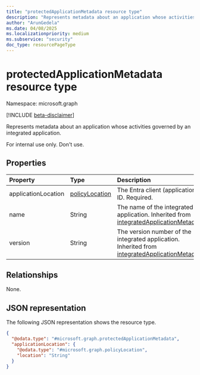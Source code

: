 ```yaml
---
title: "protectedApplicationMetadata resource type"
description: "Represents metadata about an application whose activities are being governed by an integrated application."
author: "ArunGedela"
ms.date: 04/08/2025
ms.localizationpriority: medium
ms.subservice: "security"
doc_type: resourcePageType
---
```


# protectedApplicationMetadata resource type

Namespace: microsoft.graph

[!INCLUDE [beta-disclaimer](../../includes/beta-disclaimer.md)]

Represents metadata about an application whose activities governed by an integrated application.

For internal use only. Don't use.

## Properties

| Property      | Type   | Description                                                      |
| :------------ | :----- | :--------------------------------------------------------------- |
| applicationLocation | [policyLocation](../resources/policylocation.md) |The Entra client (application) ID. Required.|
| name     | String | The name of the integrated application. Inherited from [integratedApplicationMetadata](./integratedapplicationmetadata.md).       |
| version  | String | The version number of the integrated application. Inherited from [integratedApplicationMetadata](./integratedapplicationmetadata.md). |

## Relationships

None.

## JSON representation

The following JSON representation shows the resource type.
<!-- {
  "blockType": "resource",
  "@odata.type": "microsoft.graph.protectedApplicationMetadata",
  "openType": false
}-->
``` json
{
  "@odata.type": "#microsoft.graph.protectedApplicationMetadata",
  "applicationLocation": {
    "@odata.type": "#microsoft.graph.policyLocation",
    "location": "String"
  }
}
```
